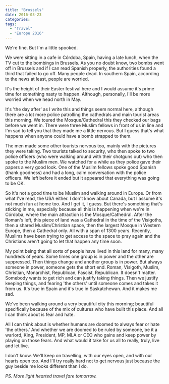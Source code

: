 ```yaml
---
title: "Brussels"
date: 2016-03-23
categories: 
tags: 
  - "Travel"
  - "Europe 2016"
---
```


We're fine. But I'm a little spooked.

We were sitting in a cafe in Córdoba, Spain, having a late lunch, when the TV cut to the bombings in Brussels. As you no doubt know, two bombs went off in Brussels and if I can read Spanish properly, the authorities found a third that failed to go off. Many people dead. In southern Spain, according to the news at least, people are worried.

It's the height of their Easter festival here and I would assume it's prime time for something nasty to happen. Although, personally, I'll be more worried when we head north in May.

It's 'the day after' as I write this and things seem normal here, although there are a lot more police patrolling the cathedrals and main tourist areas this morning. We toured the Mosque/Cathedral this they checked our bags before we went in. There were three Muslim fellows in front of us in line and I'm sad to tell you that they made me a little nervous. But I guess that's what happens when anyone could have a bomb strapped to them.

The men made some other tourists nervous too, mainly with the pictures they were taking. Two tourists talked to security, who then spoke to two police officers (who were walking around with their shotguns out) who then spoke to the Muslim men. We watched for a while as they police gave their papers a very good look. One of the Muslim fellows spoke good Spanish (thank goodness) and had a long, calm conversation with the police officers. We left before it ended but it appeared that everything was going to be OK.

So it's not a good time to be Muslim and walking around in Europe. Or from what I've read, the USA either. I don't know about Canada, but I assume it's not much fun at home too. And I get it, I guess. But there's something that's sticking in me, especially because all this is happening when we're in Córdoba, where the main attraction is the Mosque/Cathedral. After the Roman's left, this piece of land was a Cathedral in the time of the Visigoths, then a shared Muslim/Christian space, then the largest Mosque in Western Europe, then a Cathedral only. All with a span of 1300 years. Recently, Muslims have been trying to get access to the space to pray again and the Christians aren't going to let that happen any time soon.

My point being that all sorts of people have lived in this land for many, many hundreds of years. Some times one group is in power and the other are suppressed. Then things change and another group is in power. But always someone in power, someone gets the short end. Roman, Visigoth, Muslim, Christian, Monarchist, Republican, Fascist, Republican. It doesn't matter. Somebody wants to get rich and can justify taking things. Then we justify keeping things, and fearing 'the others' until someone comes and takes it from us. It's true in Spain and it's true in Saskatchewan. And it makes me sad.

We've been walking around a very beautiful city this morning; beautiful specifically because of the mix of cultures who have built this place. And all I can think about is fear and hate.

All I can think about is whether humans are doomed to always fear or hate 'the others.' And whether we are doomed to be ruled by someone, be it a warlord, King, President, MP, MLA or CEO who gains and keep power by playing on those fears. And what would it take for us all to really, truly, live and let live.

I don't know. We'll keep on travelling, with our eyes open, and with our hearts open too. And I'll try really hard not to get nervous just because the guy beside me looks different than I do.

_PS. More light hearted travel fare tomorrow._
